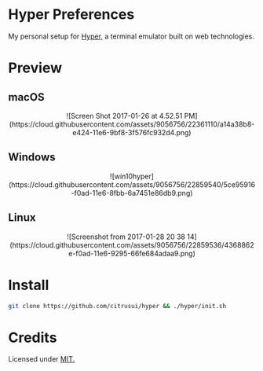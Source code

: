 # Hyper Preferences

My personal setup for [Hyper,](https://hyper.is) a terminal emulator built on web technologies.

# Preview

## macOS

<p align="center">![Screen Shot 2017-01-26 at 4.52.51 PM](https://cloud.githubusercontent.com/assets/9056756/22361110/a14a38b8-e424-11e6-9bf8-3f576fc932d4.png)</p>

## Windows

<p align="center">![win10hyper](https://cloud.githubusercontent.com/assets/9056756/22859540/5ce95916-f0ad-11e6-8fbb-6a7451e86db9.png)</p>

## Linux

<p align="center">![Screenshot from 2017-01-28 20 38 14](https://cloud.githubusercontent.com/assets/9056756/22859536/4368862e-f0ad-11e6-9295-66fe684adaa9.png)</p>

# Install

```sh
git clone https://github.com/citrusui/hyper && ./hyper/init.sh
```

# Credits

Licensed under [MIT.](LICENSE.md)
